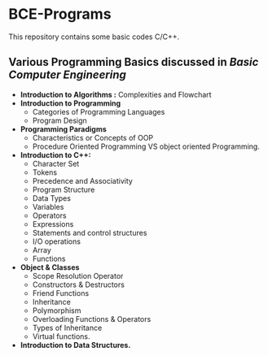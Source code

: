 # BCE-Programs
 This repository contains some basic codes C/C++.

## Various Programming Basics discussed in _Basic Computer Engineering_
- **Introduction to Algorithms :** Complexities and Flowchart
- **Introduction to Programming**
  - Categories of Programming Languages
  - Program Design
- **Programming Paradigms**
  - Characteristics or Concepts of OOP
  - Procedure Oriented Programming VS object oriented Programming.
- **Introduction to C++:**
  - Character Set
  - Tokens
  - Precedence and Associativity
  - Program Structure
  - Data Types
  - Variables
  - Operators
  - Expressions
  - Statements and control structures
  - I/O operations
  - Array
  - Functions
- **Object & Classes**
  - Scope Resolution Operator
  - Constructors & Destructors
  - Friend Functions
  - Inheritance
  - Polymorphism
  - Overloading Functions & Operators
  - Types of Inheritance
  - Virtual functions.
- **Introduction to Data Structures.**